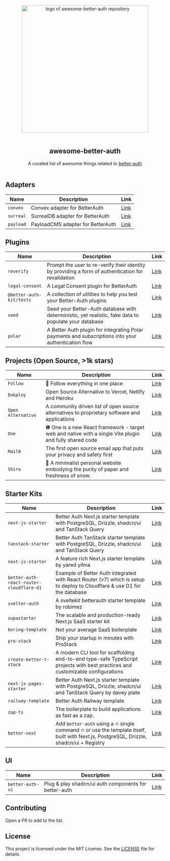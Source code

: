 <p align="center">
  <br>
  <img width="400" src="./assets/logo.svg" alt="logo of awesome-better-auth repository">
  <br>
  <br>
</p>

<h2 align='center'>awesome-better-auth</h2>

<p align='center'>
A curated list of awesome things related to <a href='https://github.com/better-auth/better-auth' target="_blank">better-auth</a>
<br><br>

## Adapters

| Name | Description | Link |
|------|-------------|------|
| `convex` | Convex adapter for BetterAuth | [Link](https://www.better-auth-kit.com/docs/adapters/convex) |
| `surreal` | SurrealDB adapter for BetterAuth | [Link](https://github.com/oskar-gmerek/surreal-better-auth/) |
| `payload` | PayloadCMS adapter for BetterAuth | [Link](https://github.com/ForrestDevs/payload-better-auth/tree/main/packages/better-auth-db-adapter) |

## Plugins

| Name | Description | Link |
|------|-------------|------|
| `reverify` | Prompt the user to re-verify their identity by providing a form of authentication for revalidation | [Link](https://www.better-auth-kit.com/docs/plugins/reverify) |
| `legal-consent` | A Legal Consent plugin for BetterAuth | [Link](https://www.better-auth-kit.com/docs/plugins/legal-consent) |
| `@better-auth-kit/tests` | A collection of utilities to help you test your Better-Auth plugins | [Link](https://www.better-auth-kit.com/docs/libraries/tests) |
| `seed` | Seed your Better-Auth database with deterministic, yet realistic, fake data to populate your database | [Link](https://www.better-auth-kit.com/docs/cli/seed) |
| `polar` | A Better Auth plugin for integrating Polar payments and subscriptions into your authentication flow | [Link](https://docs.polar.sh/integrate/sdk/adapters/better-auth) |

## Projects (Open Source, >1k stars)

| Name | Description | Link |
|------|-------------|------|
| `Follow` | 🧡 Follow everything in one place | [Link](https://github.com/RSSNext/Follow) |
| `Dokploy` | Open Source Alternative to Vercel, Netlify and Heroku | [Link](https://github.com/Dokploy/dokploy) |
| `Open Alternative` | A community driven list of open source alternatives to proprietary software and applications | [Link](https://github.com/piotrkulpinski/openalternative) |
| `One` | ❶ One is a new React framework - target web and native with a single Vite plugin and fully shared code | [Link](https://github.com/onejs/one) |
| `Mail0` | The first open source email app that puts your privacy and safety first| [Link](https://github.com/Mail-0/Mail-0) |
| `Shiro` | 📜 A minimalist personal website embodying the purity of paper and freshness of snow.| [Link](https://github.com/Innei/Shiro) |

## Starter Kits

| Name | Description | Link |
|------|-------------|------|
| `next-js-starter` | Better Auth Next.js starter template with PostgreSQL, Drizzle, shadcn/ui and TanStack Query | [Link](https://github.com/daveyplate/better-auth-nextjs-starter) |
| `tanstack-starter` | Better Auth TanStack starter template with PostgreSQL, Drizzle, shadcn/ui and TanStack Query | [Link](https://github.com/daveyplate/better-auth-tanstack-starter) |
| `next-js-starter` | A feature rich Next.js starter template by yared yilma | [Link](https://github.com/yaredow/next-starter) |
| `better-auth-react-router-cloudflare-d1` | Example of Better Auth integrated with React Router (v7) which is setup to deploy to Cloudflare & use D1 for the database | [Link](https://github.com/matthewlynch/better-auth-react-router-cloudflare-d1) |
| `svelter-auth` | A sveltekit betterauth starter template by robimez | [Link](https://github.com/robimez/svelter-auth) |
| `supastarter` | The scalable and production-ready Next.js SaaS starter kit | [Link](https://github.com/supabase/supastarter) |
| `boring-template` | Not your average SaaS boilerplate | [Link](https://www.boringtemplate.com/) |
| `pro-stack` | Ship your startup in minutes with ProStack| [Link](https://pro-stack.vercel.app/) |
| `create-better-t-stack` | A modern CLI tool for scaffolding end-to-end type-safe TypeScript projects with best practices and customizable configurations | [Link](https://github.com/better-t-stack/create-better-t-stack) |
| `next-js-pages-starter` | Better Auth Next.js starter template with PostgreSQL, Drizzle, shadcn/ui and TanStack Query by davey plate | [Link](https://github.com/daveyplate/better-auth-nextjs-pages-starter) |
| `railway-template` | Better Auth Railway template | [Link](https://railway.com/template/VOQsdL) |
| `zap-ts` | The boilerplate to build applications as fast as a zap. | [Link](https://zap-ts.alexandretrotel.org) |
| `better-next` | Add `better-auth` using a 🔥 single command 🔥 or use the template itself, built with Next.js, PostgreSQL, Drizzle, shadcn/ui + Registry | [Link](https://github.com/nrjdalal/better-next) |

## UI

| Name | Description | Link |
|------|-------------|------|
| `better-auth-ui` | Plug & play shadcn/ui auth components for better-auth | [Link](https://github.com/daveyplate/better-auth-ui) |


## Contributing

Open a PR to add to the list.

## License

This project is licensed under the MIT License. See the [LICENSE](LICENSE) file for details.

